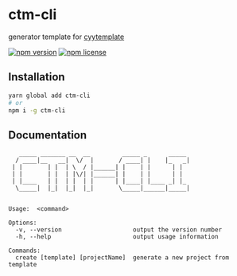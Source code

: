 # ctm-cli

generator template for [cyytemplate](https://github.com/cyytemplate)

[![npm version][npm-image]][npm-url]
[![npm license][license-image]][mit]


[mit]: LICENSE
[npm-image]: https://img.shields.io/npm/v/ctm-cli
[npm-url]: https://www.npmjs.com/package/ctm-cli
[license-image]: https://img.shields.io/npm/l/ctm-cli.svg



## Installation

```bash
yarn global add ctm-cli
# or
npm i -g ctm-cli
```

## Documentation

```
   _____ _______ __  __         _____ _      _____ 
  / ____|__   __|  \/  |       / ____| |    |_   _|
 | |       | |  | \  / |______| |    | |      | |  
 | |       | |  | |\/| |______| |    | |      | |  
 | |____   | |  | |  | |      | |____| |____ _| |_ 
  \_____|  |_|  |_|  |_|       \_____|______|_____|
                                                   
                                                   
Usage:  <command>

Options:
  -v, --version                    output the version number
  -h, --help                       output usage information

Commands:
  create [template] [projectName]  generate a new project from template
```
